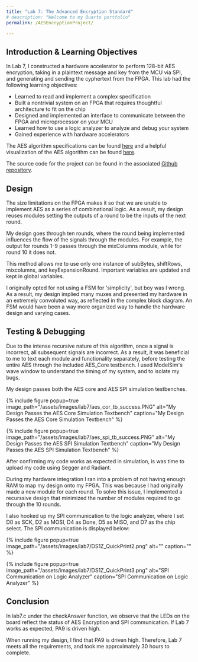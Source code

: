 ```yaml
---
title: "Lab 7: The Advanced Encryption Standard"
# description: "Welcome to my Quarto portfolio"
permalink: /AESEncryptionProject/

---
```


## Introduction & Learning Objectives
In Lab 7, I constructed a hardware accelerator to perform 128-bit AES encryption, taking in a plaintext message and key from the MCU via SPI, and generating and sending the cyphertext from the FPGA. This lab had the following learning objectives: 

<ul>
<li>Learned to read and implement a complex specification</li>
<li>Built a nontrivial system on an FPGA that requires thoughtful architecture to fit on the chip</li>
<li>Designed and implemented an interface to communicate between the FPGA and microprocessor on your MCU</li>
<li>Learned how to use a logic analyzer to analyze and debug your system</li>
<li>Gained experience with hardware accelerators</li>
</ul>


The AES algorithm specifications can be found [here](https://hmc-e155.github.io/assets/doc/NIST.FIPS.197-upd1.pdf) and a helpful visualization of the AES algorithm can be found [here](https://legacy.cryptool.org/en/cto/aes-animation). 

The source code for the project can be found in the associated [Github repository](https://github.com/vparizot/e155-lab7).

## Design
The size limitations on the FPGA makes it so that we are unable to implement AES as a series of combinational logic. As a result, my design reuses modules setting the outputs of a round to be the inputs of the next round. 

My design goes through ten rounds, where the round being implemented influences the flow of the signals through the modules. For example, the output for rounds 1-9 passes through the mixColumns module, while for round 10 it does not. 

This method allows me to use only one instance of subBytes, shiftRows, mixcolumns, and keyExpansionRound. Important variables are updated and kept in global variables. 

I originally opted for not using a FSM for 'simplicity', but boy was I wrong. As a result, my design implied many muxes and presented my hardware in an extremely convoluted way, as reflected in the complex block diagram. An FSM would have been a way more organized way to handle the hardware design and varying cases. 

<!-- My design is summarized in my diagram below.  -->

<!-- ![Block Diagram of FPGA Operations](/assets/images/lab7/blockdiagramFPGAlab7b.jpeg)  -->

<!-- ![Pin Diagram for Lab 7](/assets/images/lab7/Pinlab7.jpeg)  -->

## Testing & Debugging
Due to the intense recursive nature of this algorithm, once a signal is incorrect, all subsequent signals are incorrect. As a result, it was beneficial to me to text each module and functionality separately, before testing the entire AES through the included AES_Core testbench. I used ModelSim's wave window to understand the timing of my system, and to isolate my bugs.

My design passes both the AES core and AES SPI simulation testbenches. 
<!-- ![My Design Passes the AES Core Simulation Textbench](/assets/images/lab7/aes_cor_tb_success.PNG)  -->
{% include figure popup=true image_path="/assets/images/lab7/aes_cor_tb_success.PNG" alt="My Design Passes the AES Core Simulation Textbench" caption="My Design Passes the AES Core Simulation Textbench" %}

<!-- ![My Design Passes the AES SPI Simulation Textbench](/assets/images/lab7/aes_spi_tb_success.PNG)  -->
{% include figure popup=true image_path="/assets/images/lab7/aes_spi_tb_success.PNG" alt="My Design Passes the AES SPI Simulation Textbench" caption="My Design Passes the AES SPI Simulation Textbench" %}

After confirming my code works as expected in simulation, is was time to upload my code using Segger and Radiant. 

During my hardware integration I ran into a problem of not having enough RAM to map my design onto my FPGA. This was because I had originally made a new module for each round. To solve this issue, I implemented a recurssive design that minimized the number of modules required to go through the 10 rounds.

I also hooked up my SPI communication to the logic analyzer, where I set D0 as SCK, D2 as MOSI, D4 as Done, D5 as MISO, and D7 as the chip select. The SPI communication is displayed below:

<!-- ![SPI Communication on Logic Analyzer](/assets/images/lab7/DS1Z_QuickPrint2.png)  -->
{% include figure popup=true image_path="/assets/images/lab7/DS1Z_QuickPrint2.png" alt="" caption="" %}

<!-- ![SPI Communication on Logic Analyzer](/assets/images/lab7/DS1Z_QuickPrint3.png)  -->
{% include figure popup=true image_path="/assets/images/lab7/DS1Z_QuickPrint3.png" alt="SPI Communication on Logic Analyzer" caption="SPI Communication on Logic Analyzer" %}


## Conclusion
In lab7.c under the checkAnswer function, we observe that the LEDs on the board reflect the status of AES Encryption and SPI communication. If Lab 7 works as expected, PA9 is driven high. 

When running my design, I find that PA9 is driven high. Therefore, Lab 7 meets all the requirements, and took me approximately 30 hours to complete.


